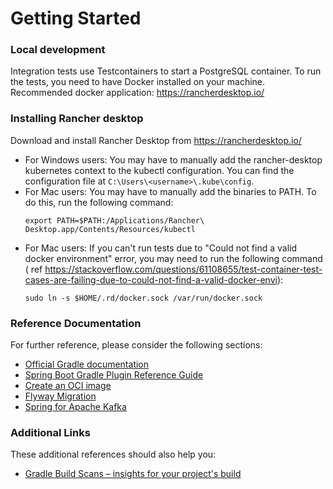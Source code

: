# Getting Started

### Local development

Integration tests use Testcontainers to start a PostgreSQL container.
To run the tests, you need to have Docker installed on your machine.
Recommended docker application: https://rancherdesktop.io/

### Installing Rancher desktop

Download and install Rancher Desktop from https://rancherdesktop.io/

- For Windows users: You may have to manually add the rancher-desktop kubernetes context to the kubectl configuration.
  You can find the configuration file at `C:\Users\<username>\.kube\config`.
- For Mac users: You may have to manually add the binaries to PATH. To do this, run the following command:
  ```shell
  export PATH=$PATH:/Applications/Rancher\ Desktop.app/Contents/Resources/kubectl
  ```
- For Mac users: If you can't run tests due to "Could not find a valid docker environment" error, you may need to run
  the following command (
  ref https://stackoverflow.com/questions/61108655/test-container-test-cases-are-failing-due-to-could-not-find-a-valid-docker-envi):
  ```shell
  sudo ln -s $HOME/.rd/docker.sock /var/run/docker.sock
  ```

### Reference Documentation

For further reference, please consider the following sections:

* [Official Gradle documentation](https://docs.gradle.org)
* [Spring Boot Gradle Plugin Reference Guide](https://docs.spring.io/spring-boot/docs/3.1.5/gradle-plugin/reference/html/)
* [Create an OCI image](https://docs.spring.io/spring-boot/docs/3.1.5/gradle-plugin/reference/html/#build-image)
* [Flyway Migration](https://docs.spring.io/spring-boot/docs/3.1.5/reference/htmlsingle/index.html#howto.data-initialization.migration-tool.flyway)
* [Spring for Apache Kafka](https://docs.spring.io/spring-boot/docs/3.1.5/reference/htmlsingle/index.html#messaging.kafka)

### Additional Links

These additional references should also help you:

* [Gradle Build Scans – insights for your project's build](https://scans.gradle.com#gradle)


